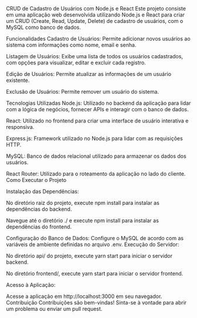 CRUD de Cadastro de Usuários com Node.js e React
Este projeto consiste em uma aplicação web desenvolvida utilizando Node.js e React para criar um CRUD 
(Create, Read, Update, Delete) de cadastro de usuários, com o MySQL como banco de dados.

Funcionalidades
Cadastro de Usuários: Permite adicionar novos usuários ao sistema com informações como nome, email e senha.

Listagem de Usuários: Exibe uma lista de todos os usuários cadastrados, com opções para visualizar, editar e excluir cada registro.

Edição de Usuários: Permite atualizar as informações de um usuário existente.

Exclusão de Usuários: Permite remover um usuário do sistema.

Tecnologias Utilizadas
Node.js: Utilizado no backend da aplicação para lidar com a lógica de negócios, fornecer APIs e interagir com o banco de dados.

React: Utilizado no frontend para criar uma interface de usuário interativa e responsiva.

Express.js: Framework utilizado no Node.js para lidar com as requisições HTTP.

MySQL: Banco de dados relacional utilizado para armazenar os dados dos usuários.

React Router: Utilizado para o roteamento da aplicação no lado do cliente.
Como Executar o Projeto

Instalação das Dependências:

No diretório raiz do projeto, execute npm install para instalar as dependências do backend.

Navegue até o diretório ./ e execute npm install para instalar as dependências do frontend.

Configuração do Banco de Dados:
Configure o MySQL de acordo com as variáveis de ambiente definidas no arquivo .env.
Execução do Servidor:

No diretório api/ do projeto, execute yarn start para iniciar o servidor backend.

No diretório frontend/, execute yarn start para iniciar o servidor frontend.

Acesso à Aplicação:

Acesse a aplicação em http://localhost:3000 em seu navegador.
Contribuição
Contribuições são bem-vindas! Sinta-se à vontade para abrir um problema ou enviar um pull request.

